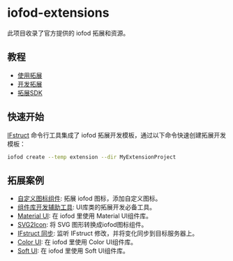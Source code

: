 # iofod-extensions

此项目收录了官方提供的 iofod 拓展和资源。

## 教程

- [使用拓展](https://doc.iofod.cn/#/zh-cn/3/24)
- [开发拓展](https://doc.iofod.cn/#/zh-cn/9/01)
- [拓展SDK](https://github.com/iofod/iofod-sdk)

## 快速开始

[IFstruct](https://github.com/iofod/IFstruct-parser/blob/main/README_CN.md) 命令行工具集成了 iofod 拓展开发模板，通过以下命令快速创建拓展开发模板：

```bash
iofod create --temp extension --dir MyExtensionProject
```

## 拓展案例

- [自定义图标组件](https://github.com/iofod/iofod-extensions/tree/main/demo/add-icon): 拓展 iofod 图标，添加自定义图标。
- [组件库开发辅助工具](https://github.com/iofod/iofod-extensions/tree/main/demo/extension-helper): UI库类的拓展开发必备工具。
- [Material UI](https://github.com/iofod/iofod-extensions/tree/main/demo/Material-UI): 在 iofod 里使用 Material UI组件库。
- [SVG2Icon](https://github.com/iofod/iofod-extensions/tree/main/demo/svg2icon): 将 SVG 图形转换成iofod图标组件。
- [IFstruct 同步](https://github.com/iofod/iofod-extensions/tree/main/demo/sync): 监听 IFstruct 修改，并将变化同步到目标服务器上。
- [Color UI](https://github.com/iofod/iofod-extensions/tree/main/demo/color-ui): 在 iofod 里使用 Color UI组件库。
- [Soft UI](https://github.com/iofod/iofod-extensions/tree/main/demo/soft-ui): 在 iofod 里使用 Soft UI组件库。
